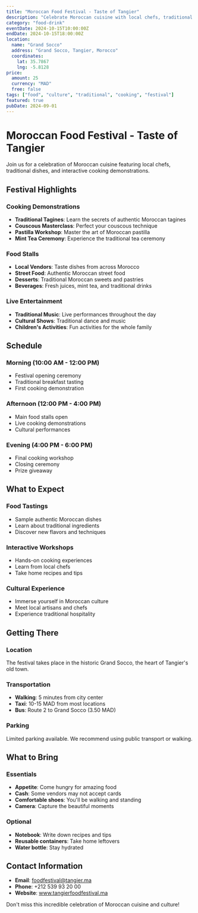 ```yaml
---
title: "Moroccan Food Festival - Taste of Tangier"
description: "Celebrate Moroccan cuisine with local chefs, traditional dishes, and cooking demonstrations in the heart of Tangier."
category: "food-drink"
eventDate: 2024-10-15T10:00:00Z
endDate: 2024-10-15T18:00:00Z
location:
  name: "Grand Socco"
  address: "Grand Socco, Tangier, Morocco"
  coordinates:
    lat: 35.7867
    lng: -5.8128
price:
  amount: 25
  currency: "MAD"
  free: false
tags: ["food", "culture", "traditional", "cooking", "festival"]
featured: true
pubDate: 2024-09-01
---
```


# Moroccan Food Festival - Taste of Tangier

Join us for a celebration of Moroccan cuisine featuring local chefs, traditional dishes, and interactive cooking demonstrations.

## Festival Highlights

### Cooking Demonstrations
- **Traditional Tagines**: Learn the secrets of authentic Moroccan tagines
- **Couscous Masterclass**: Perfect your couscous technique
- **Pastilla Workshop**: Master the art of Moroccan pastilla
- **Mint Tea Ceremony**: Experience the traditional tea ceremony

### Food Stalls
- **Local Vendors**: Taste dishes from across Morocco
- **Street Food**: Authentic Moroccan street food
- **Desserts**: Traditional Moroccan sweets and pastries
- **Beverages**: Fresh juices, mint tea, and traditional drinks

### Live Entertainment
- **Traditional Music**: Live performances throughout the day
- **Cultural Shows**: Traditional dance and music
- **Children's Activities**: Fun activities for the whole family

## Schedule

### Morning (10:00 AM - 12:00 PM)
- Festival opening ceremony
- Traditional breakfast tasting
- First cooking demonstration

### Afternoon (12:00 PM - 4:00 PM)
- Main food stalls open
- Live cooking demonstrations
- Cultural performances

### Evening (4:00 PM - 6:00 PM)
- Final cooking workshop
- Closing ceremony
- Prize giveaway

## What to Expect

### Food Tastings
- Sample authentic Moroccan dishes
- Learn about traditional ingredients
- Discover new flavors and techniques

### Interactive Workshops
- Hands-on cooking experiences
- Learn from local chefs
- Take home recipes and tips

### Cultural Experience
- Immerse yourself in Moroccan culture
- Meet local artisans and chefs
- Experience traditional hospitality

## Getting There

### Location
The festival takes place in the historic Grand Socco, the heart of Tangier's old town.

### Transportation
- **Walking**: 5 minutes from city center
- **Taxi**: 10-15 MAD from most locations
- **Bus**: Route 2 to Grand Socco (3.50 MAD)

### Parking
Limited parking available. We recommend using public transport or walking.

## What to Bring

### Essentials
- **Appetite**: Come hungry for amazing food
- **Cash**: Some vendors may not accept cards
- **Comfortable shoes**: You'll be walking and standing
- **Camera**: Capture the beautiful moments

### Optional
- **Notebook**: Write down recipes and tips
- **Reusable containers**: Take home leftovers
- **Water bottle**: Stay hydrated

## Contact Information

- **Email**: foodfestival@tangier.ma
- **Phone**: +212 539 93 20 00
- **Website**: www.tangierfoodfestival.ma

Don't miss this incredible celebration of Moroccan cuisine and culture!

